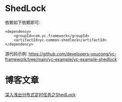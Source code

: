 # ShedLock
依赖如下依赖即可:
```
<dependency>
    <groupId>com.yc.framework</groupId>
    <artifactId>yc-common-shedlock</artifactId>
</dependency>
```

源代码示例:
https://github.com/developers-youcong/yc-framework/tree/main/yc-example/yc-example-shedlock

# 博客文章
[深入浅出分布式定时任务之ShedLock](https://youcongtech.com/2022/04/16/%E6%B7%B1%E5%85%A5%E6%B5%85%E5%87%BA%E5%88%86%E5%B8%83%E5%BC%8F%E5%AE%9A%E6%97%B6%E4%BB%BB%E5%8A%A1%E4%B9%8BShedLock/)